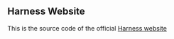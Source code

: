 ## Harness Website

This is the source code of the official [Harness website](https://harness.obsidiandev.io)
